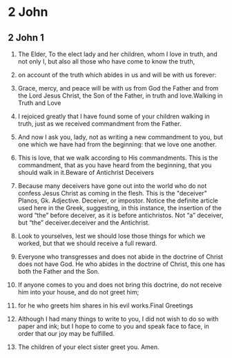 # 2 John

## 2 John 1

1. The Elder, To the elect lady and her children, whom I love in truth, and not only I, but also all those who have come to know the truth,

2. on account of the truth which abides in us and will be with us forever:

3. Grace, mercy, and peace will be with us from God the Father and from the Lord Jesus Christ, the Son of the Father, in truth and love.Walking in Truth and Love

4. I rejoiced greatly that I have found some of your children walking in truth, just as we received commandment from the Father.

5. And now I ask you, lady, not as writing a new commandment to you, but one which we have had from the beginning: that we love one another.

6. This is love, that we walk according to His commandments. This is the commandment, that as you have heard from the beginning, that you should walk in it.Beware of Antichrist Deceivers

7. Because many deceivers have gone out into the world who do not confess Jesus Christ as coming in the flesh. This is the "deceiver" Planos, Gk. Adjective. Deceiver, or impostor. Notice the definite article used here in the Greek, suggesting, in this instance, the insertion of the word “the” before deceiver, as it is before antichristos. Not “a” deceiver, but “the” deceiver.deceiver and the Antichrist.

8. Look to yourselves, lest we should lose those things for which we worked, but that we should receive a full reward.

9. Everyone who transgresses and does not abide in the doctrine of Christ does not have God. He who abides in the doctrine of Christ, this one has both the Father and the Son.

10. If anyone comes to you and does not bring this doctrine, do not receive him into your house, and do not greet him;

11. for he who greets him shares in his evil works.Final Greetings

12. Although I had many things to write to you, I did not wish to do so with paper and ink; but I hope to come to you and speak face to face, in order that our joy may be fulfilled.

13. The children of your elect sister greet you. Amen.  